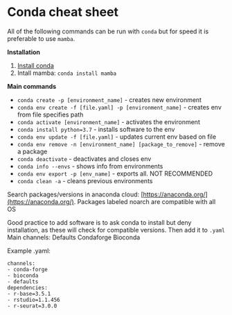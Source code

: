 # Conda cheat sheet

All of the following commands can be run with `conda` but for speed it is preferable to use `mamba`.

**Installation**
1. [Install conda](https://docs.conda.io/projects/conda/en/latest/user-guide/install/index.html)
2. Intall mamba: `conda install mamba`

**Main commands**
- `conda create -p [environment_name]` - creates new environment
- `conda env create -f [file.yaml] -p [environment_name]` - creates env from file specifies path
- `conda activate [environment_name]` - activates the environment
- `conda install python=3.7` - installs software to the env
- `conda env update -f [file.yaml]` - updates current env based on file
- `conda env remove -n [environment_name] [package_to_remove]` - remove a package
- `conda deactivate` - deactivates and closes env
- `conda info --envs` - shows info from environments
- `conda env export -p [env_name]` - exports all. NOT RECOMMENDED
- `conda clean -a` - cleans previous environments

Search packages/versions in anaconda cloud: [https://anaconda.org/](https://anaconda.org/). Packages labeled noarch are compatible with all OS  

Good practice to add software is to ask conda to install but deny installation, as these will check for compatible versions. Then add it to `.yaml`
Main channels:
    Defaults
    Condaforge
    Bioconda

Example .yaml:
```
channels:
- conda-forge
- bioconda
- defaults
dependencies:
- r-base=3.5.1
- rstudio=1.1.456
- r-seurat=3.0.0
```
